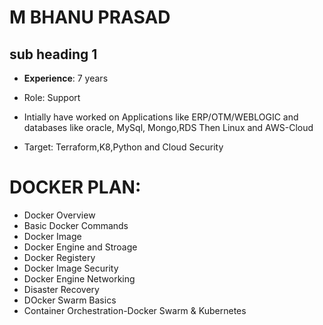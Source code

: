 # M BHANU PRASAD
## sub heading 1
- **Experience**: 7 years 
- Role: Support
- Intially have worked on Applications like ERP/OTM/WEBLOGIC and databases like oracle, MySql, Mongo,RDS
Then Linux and AWS-Cloud 

- Target: Terraform,K8,Python and Cloud Security

# DOCKER PLAN:
- Docker Overview
- Basic Docker Commands
- Docker Image
- Docker Engine and Stroage
- Docker Registery
- Docker Image Security
- Docker Engine Networking
- Disaster Recovery
- DOcker Swarm Basics
- Container Orchestration-Docker Swarm & Kubernetes
